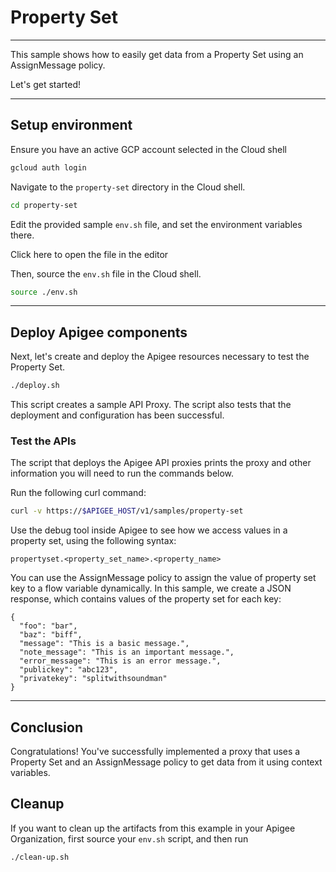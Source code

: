 # Property Set

---
This sample shows how to easily get data from a Property Set using an AssignMessage policy.

Let's get started!

---

## Setup environment

Ensure you have an active GCP account selected in the Cloud shell

```sh
gcloud auth login
```

Navigate to the `property-set` directory in the Cloud shell.

```sh
cd property-set
```

Edit the provided sample `env.sh` file, and set the environment variables there.

Click <walkthrough-editor-open-file filePath="property-set/env.sh">here</walkthrough-editor-open-file> to open the file in the editor

Then, source the `env.sh` file in the Cloud shell.

```sh
source ./env.sh
```

---

## Deploy Apigee components

Next, let's create and deploy the Apigee resources necessary to test the Property Set.

```sh
./deploy.sh
```

This script creates a sample API Proxy. The script also tests that the deployment and configuration has been successful.

### Test the APIs

The script that deploys the Apigee API proxies prints the proxy and other information you will need to run the commands below.

Run the following curl command:

```sh
curl -v https://$APIGEE_HOST/v1/samples/property-set
```

Use the debug tool inside Apigee to see how we access values in a property set, using the following syntax:

```propertyset.<property_set_name>.<property_name>```

You can use the AssignMessage policy to assign the value of property set key to a flow variable dynamically.
In this sample, we create a JSON response, which contains values of the property set for each key:

```
{
  "foo": "bar",
  "baz": "biff",
  "message": "This is a basic message.",
  "note_message": "This is an important message.",
  "error_message": "This is an error message.",
  "publickey": "abc123",
  "privatekey": "splitwithsoundman"
}
```

---

## Conclusion

<walkthrough-conclusion-trophy></walkthrough-conclusion-trophy>

Congratulations! You've successfully implemented a proxy that uses a Property Set and an AssignMessage
policy to get data from it using context variables.

<walkthrough-inline-feedback></walkthrough-inline-feedback>

## Cleanup

If you want to clean up the artifacts from this example in your Apigee Organization, first source your `env.sh` script, and then run

```bash
./clean-up.sh
```
